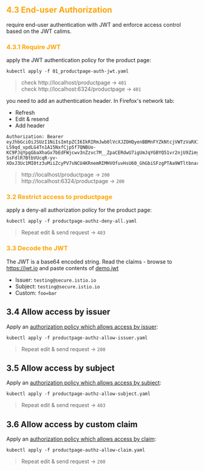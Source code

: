 ## <font color='orange'> 4.3 End-user Authorization </font>
require end-user authentication with JWT and enforce access control based on the JWT calims.

### <font color='orange'> 4.3.1 Require JWT  </font>
apply the JWT authentication policy for the product page:
```
kubectl apply -f 01_productpage-auth-jwt.yaml
```
> check http://localhost/productpage -> `401`  
> check http://localhost:6324/productpage -> `401`

you need to add an authentication header. In Firefox's network tab:

- Refresh
- Edit & resend 
- Add header

```
Authorization: Bearer eyJhbGciOiJSUzI1NiIsImtpZCI6IkRIRmJwb0lVcXJZOHQyenBBMnFYZkNtcjVWTzVaRXI0UnpIVV8tZW52dlEiLCJ0eXAiOiJKV1QifQ.eyJleHAiOjQ2ODU5ODk3MDAsImZvbyI6ImJhciIsImlhdCI6MTUzMjM4OTcwMCwiaXNzIjoidGVzdGluZ0BzZWN1cmUuaXN0aW8uaW8iLCJzdWIiOiJ0ZXN0aW5nQHNlY3VyZS5pc3Rpby5pbyJ9.CfNnxWP2tcnR9q0vxyxweaF3ovQYHYZl82hAUsn21bwQd9zP7c-LS9qd_vpdLG4Tn1A15NxfCjp5f7QNBUo-KC9PJqYpgGbaXhaGx7bEdFWjcwv3nZzvc7M__ZpaCERdwU7igUmJqYGBYQ51vr2njU9ZimyKkfDe3axcyiBZde7G6dabliUosJvvKOPcKIWPccCgefSj_GNfwIip3-SsFdlR7BtbVUcqR-yv-XOxJ3Uc1MI0tz3uMiiZcyPV7sNCU4KRnemRIMHVOfuvHsU60_GhGbiSFzgPTAa9WTltbnarTbxudb_YEOx12JiwYToeX0DCPb43W1tzIBxgm8NxUg
```

> http://localhost/productpage -> `200`  
> http://localhost:6324/productpage -> `200`

### <font color='orange'> 3.2 Restrict access to productpage </font>
apply a deny-all authorization policy for the product page:
```
kubectl apply -f productpage-authz-deny-all.yaml
```

> Repeat edit & send request -> `403`

### <font color='orange'> 3.3 Decode the JWT </font>
The JWT is a base64 encoded string. Read the claims - browse to 
 https://jwt.io and paste contents of [demo.jwt](demo.jwt)

- Issuer: `testing@secure.istio.io`
- Subject: `testing@secure.istio.io`
- Custom: `foo=bar`

## 3.4 Allow access by issuer

Apply an [authorization policy which allows access by issuer](productpage-authz-allow-issuer.yaml):

```
kubectl apply -f productpage-authz-allow-issuer.yaml
```
> Repeat edit & send request -> `200`

## 3.5 Allow access by subject

Apply an [authorization policy which allows access by subject](productpage-authz-allow-subject.yaml):

```
kubectl apply -f productpage-authz-allow-subject.yaml
```
> Repeat edit & send request -> `403`

## 3.6 Allow access by custom claim

Apply an [authorization policy which allows access by claim](productpage-authz-allow-claim.yaml):

```
kubectl apply -f productpage-authz-allow-claim.yaml
```

> Repeat edit & send request -> `200`
